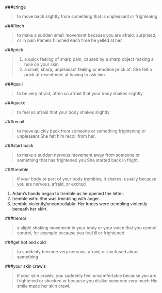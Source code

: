 ###cringe
> to move back slightly from something that is unpleasant or frightening

###flinch
> to make a sudden small movement because you are afraid, surprised, or in pain
Pamela flinched each time he yelled at her.

###prick
> 1. a quick feeling of sharp pain, caused by a sharp object making a hole on your skin
> 2. a small, sharp, unpleasant feeling or emotion
prick of: She felt a prick of resentment at having to ask him.

###quail
> to be very afraid, often so afraid that your body shakes slightly

###quake
> to feel so afraid that your body shakes slightly

###recoil
> to move quickly back from someone or something frightening or unpleasant
She felt him recoil from her.

###start back
> to make a sudden nervous movement away from someone or something that has frightened you
She started back in fright.

###tremble
> if your body or part of your body trembles, it shakes, usually because you are nervous, afraid, or excited
1. Adam’s hands began to tremble as he opened the letter.
2. tremble with: She was trembling with anger.
3. tremble violently/uncontrollably: Her knees were trembling violently beneath her skirt.

###tremor
> a slight shaking movement in your body or your voice that you cannot control, for example because you feel ill or frightened

###get hot and cold
> to suddenly become very nervous, afraid, or confused about something

###your skin crawls
> if your skin crawls, you suddenly feel uncomfortable because you are frightened or shocked or because you dislike someone very much
His smile made her skin crawl.
